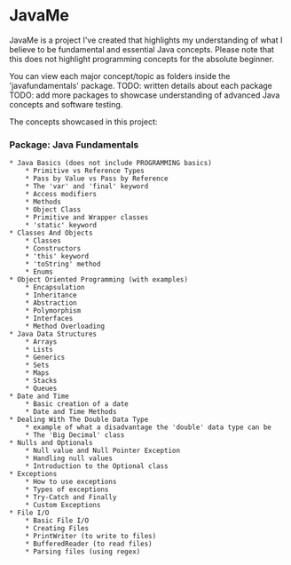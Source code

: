 # JavaMe
JavaMe is a project I've created that highlights my understanding of what I believe to be fundamental and essential Java concepts. Please note that this does not highlight programming concepts for the absolute beginner. 

You can view each major concept/topic as folders inside the 'javafundamentals' package. 
    TODO: written details about each package
    TODO: add more packages to showcase understanding of advanced Java concepts and software testing. 

The concepts showcased in this project: 

### Package: Java Fundamentals
    * Java Basics (does not include PROGRAMMING basics)
        * Primitive vs Reference Types 
        * Pass by Value vs Pass by Reference 
        * The 'var' and 'final' keyword 
        * Access modifiers 
        * Methods 
        * Object Class 
        * Primitive and Wrapper classes 
        * 'static' keyword 
    * Classes And Objects 
        * Classes 
        * Constructors 
        * 'this' keyword 
        * 'toString' method 
        * Enums
    * Object Oriented Programming (with examples)
        * Encapsulation 
        * Inheritance
        * Abstraction 
        * Polymorphism 
        * Interfaces 
        * Method Overloading 
    * Java Data Structures 
        * Arrays 
        * Lists
        * Generics
        * Sets 
        * Maps 
        * Stacks
        * Queues 
    * Date and Time 
        * Basic creation of a date 
        * Date and Time Methods 
    * Dealing With The Double Data Type
        * example of what a disadvantage the 'double' data type can be 
        * The 'Big Decimal' class 
    * Nulls and Optionals 
        * Null value and Null Pointer Exception 
        * Handling null values 
        * Introduction to the Optional class 
    * Exceptions 
        * How to use exceptions
        * Types of exceptions 
        * Try-Catch and Finally 
        * Custom Exceptions 
    * File I/O 
        * Basic File I/O 
        * Creating Files 
        * PrintWriter (to write to files)
        * BufferedReader (to read files)
        * Parsing files (using regex)
